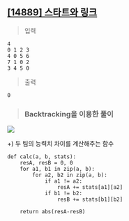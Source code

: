 ## [[14889] 스타트와 링크](https://www.acmicpc.net/problem/14889)

> 입력

	4
	0 1 2 3
	4 0 5 6
	7 1 0 2
	3 4 5 0

> 출력

	0

> ### Backtracking을 이용한 풀이

**![](https://lh5.googleusercontent.com/y10pPCRE8dOl1DMHqJOeHVGhVWqs69knDHG7Dvw3RuhPrtFtva9ITXOA0CKyAwXpBnBlNQhGBVwkAamngAZJUUQ71q_tnfem5RxePngfISJYoncs5lPIU7SkwuCV-vEU88NvyNlv)**

+) 두 팀의 능력치 차이를 계산해주는 함수

	def calc(a, b, stats):  
	    resA, resB = 0, 0  
	    for a1, b1 in zip(a, b):  
	        for a2, b2 in zip(a, b):  
	            if a1 != a2:  
	                resA += stats[a1][a2]  
	            if b1 != b2:  
	                resB += stats[b1][b2]  
	  
	    return abs(resA-resB)

